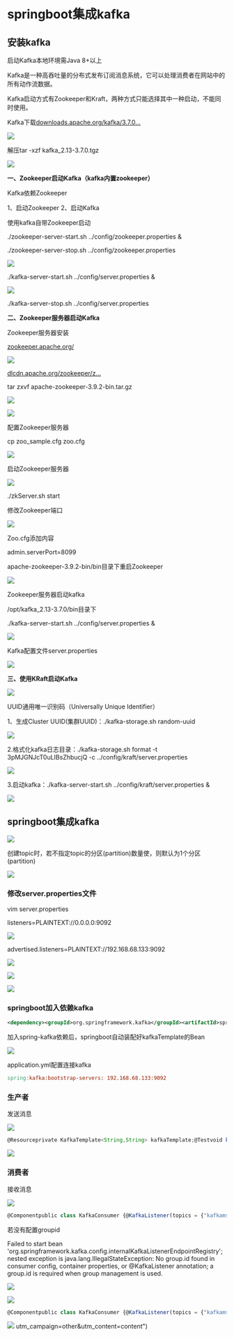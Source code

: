# springboot集成kafka
安装kafka
-------

启动Kafka本地环境需Java 8+以上

Kafka是一种高吞吐量的分布式发布订阅消息系统，它可以处理消费者在网站中的所有动作流数据。

Kafka启动方式有Zookeeper和Kraft，两种方式只能选择其中一种启动，不能同时使用。

Kafka下载[downloads.apache.org/kafka/3.7.0…](https://link.juejin.cn/?target=https%3A%2F%2Fdownloads.apache.org%2Fkafka%2F3.7.0%2Fkafka%255C_2.13-3.7.0.tgz "https://downloads.apache.org/kafka/3.7.0/kafka%5C_2.13-3.7.0.tgz")

![](https://bbs-img.huaweicloud.com/blogs/img/image1_521.png)

解压tar -xzf kafka_2.13-3.7.0.tgz

![](https://bbs-img.huaweicloud.com/blogs/img/image2_528.png)

**一、Zookeeper启动Kafka（kafka内置zookeeper）**

Kafka依赖Zookeeper

1、启动Zookeeper 2、启动Kafka

使用kafka自带Zookeeper启动

./zookeeper-server-start.sh ../config/zookeeper.properties &

./zookeeper-server-stop.sh ../config/zookeeper.properties

![](https://bbs-img.huaweicloud.com/blogs/img/image3_515.png)

./kafka-server-start.sh ../config/server.properties &

![](https://bbs-img.huaweicloud.com/blogs/img/image4_473.png)

./kafka-server-stop.sh ../config/server.properties

**二、Zookeeper服务器启动Kafka**

Zookeeper服务器安装

[zookeeper.apache.org/](https://link.juejin.cn/?target=https%3A%2F%2Fzookeeper.apache.org%2F "https://zookeeper.apache.org/")

![](https://bbs-img.huaweicloud.com/blogs/img/image5_446.png)

[dlcdn.apache.org/zookeeper/z…](https://link.juejin.cn/?target=https%3A%2F%2Fdlcdn.apache.org%2Fzookeeper%2Fzookeeper-3.9.2%2Fapache-zookeeper-3.9.2-bin.tar.gz "https://dlcdn.apache.org/zookeeper/zookeeper-3.9.2/apache-zookeeper-3.9.2-bin.tar.gz")

tar zxvf apache-zookeeper-3.9.2-bin.tar.gz

![](https://bbs-img.huaweicloud.com/blogs/img/image6_403.png)

![](https://p3-juejin.byteimg.com/tos-cn-i-k3u1fbpfcp/75e2de4c9dfc4bf0b10805d665d3cb49~tplv-k3u1fbpfcp-jj-mark:3024:0:0:0:q75.awebp#?w=681&h=76&s=8666&e=png&b=000000)

配置Zookeeper服务器

cp zoo_sample.cfg zoo.cfg

![](https://bbs-img.huaweicloud.com/blogs/img/image8_347.png)

启动Zookeeper服务器

![](https://bbs-img.huaweicloud.com/blogs/img/image9_286.png)

./zkServer.sh start

修改Zookeeper端口

![](https://bbs-img.huaweicloud.com/blogs/img/image10_263.png)

Zoo.cfg添加内容

admin.serverPort=8099

apache-zookeeper-3.9.2-bin/bin目录下重启Zookeeper

![](https://bbs-img.huaweicloud.com/blogs/img/image11_233.png)

Zookeeper服务器启动kafka

/opt/kafka_2.13-3.7.0/bin目录下

./kafka-server-start.sh ../config/server.properties &

![](https://bbs-img.huaweicloud.com/blogs/img/image12_221.png)

Kafka配置文件server.properties

![](https://bbs-img.huaweicloud.com/blogs/img/image13_196.png)

**三、使用KRaft启动Kafka**

![](https://bbs-img.huaweicloud.com/blogs/img/image14_189.png)

UUID通用唯一识别码（Universally Unique Identifier）

1、生成Cluster UUID(集群UUID)：./kafka-storage.sh random-uuid

![](https://bbs-img.huaweicloud.com/blogs/img/image15_176.png)

2.格式化kafka日志目录：./kafka-storage.sh format -t 3pMJGNJcT0uLIBsZhbucjQ -c ../config/kraft/server.properties

![](https://bbs-img.huaweicloud.com/blogs/img/image16_164.png)

3.启动kafka：./kafka-server-start.sh ../config/kraft/server.properties &

![](https://bbs-img.huaweicloud.com/blogs/img/image17_148.png)

springboot集成kafka
-----------------

![](https://bbs-img.huaweicloud.com/blogs/img/image1_581.png)

创建topic时，若不指定topic的分区(partition)数量使，则默认为1个分区(partition)

![](https://bbs-img.huaweicloud.com/blogs/img/image2_582.png)

### 修改server.properties文件

vim server.properties

listeners=PLAINTEXT://0.0.0.0:9092

![](https://bbs-img.huaweicloud.com/blogs/img/image3_578.png)

advertised.listeners=PLAINTEXT://192.168.68.133:9092

![](https://bbs-img.huaweicloud.com/blogs/img/image4_531.png)

![](https://bbs-img.huaweicloud.com/blogs/img/image5_497.png)

![](https://bbs-img.huaweicloud.com/blogs/img/image6_444.png)

### springboot加入依赖kafka

```xml
<dependency><groupId>org.springframework.kafka</groupId><artifactId>spring-kafka</artifactId></dependency>

```

加入spring-kafka依赖后，springboot自动装配好kafkaTemplate的Bean

![](https://bbs-img.huaweicloud.com/blogs/img/image7_412.png)

application.yml配置连接kafka

```makefile
spring:kafka:bootstrap-servers: 192.168.68.133:9092

```

### 生产者

发送消息

![](https://bbs-img.huaweicloud.com/blogs/img/image8_380.png)

```typescript
@Resourceprivate KafkaTemplate<String,String> kafkaTemplate;@Testvoid kafkaSendTest(){kafkaTemplate.send("kafkamsg01","hello kafka");}

```

![](https://bbs-img.huaweicloud.com/blogs/img/image9_315.png)

### 消费者

接收消息

![](https://bbs-img.huaweicloud.com/blogs/img/image10_290.png)

```typescript
@Componentpublic class KafkaConsumer {@KafkaListener(topics = {"kafkamsg01","test"},groupId = "123")public void consume(String message){System.out.println("接收到消息："+message);}}

```

若没有配置groupid

Failed to start bean 'org.springframework.kafka.config.internalKafkaListenerEndpointRegistry'; nested exception is java.lang.IllegalStateException: No group.id found in consumer config, container properties, or @KafkaListener annotation; a group.id is required when group management is used.

![](https://bbs-img.huaweicloud.com/blogs/img/image11_258.png)

![](https://bbs-img.huaweicloud.com/blogs/img/image12_245.png)

```typescript
@Componentpublic class KafkaConsumer {@KafkaListener(topics = {"kafkamsg01","test"},groupId = "123")public void consume(String message){System.out.println("接收到消息："+message);}}

```

![](https://bbs-img.huaweicloud.com/blogs/img/image13_216.png)
utm_campaign=other&utm_content=content")